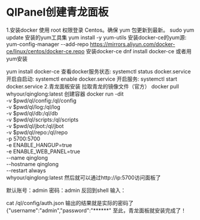 # QlPanel创建青龙面板
1.安装docker
使用 root 权限登录 Centos。确保 yum 包更新到最新。
sudo yum update
安装的yum工具集
yum install -y yum-utils
安装docker-ce的yum源:
yum-config-manager --add-repo https://mirrors.aliyun.com/docker-ce/linux/centos/docker-ce.repo
安装docker-ce
dnf install docker-ce
或者用yum安装

yum install docker-ce
查看docker服务状态:
systemctl status docker.service
开启自启动:
systemctl enable docker.service
开启服务:
systemctl start docker.service
2.青龙面板安装
拉取青龙的镜像文件（官方）
docker pull whyour/qinglong:latest
创建容器
docker run -dit \
-v $pwd/ql/config:/ql/config \
-v $pwd/ql/log:/ql/log \
-v $pwd/ql/db:/ql/db \
-v $pwd/ql/scripts:/ql/scripts \
-v $pwd/ql/jbot:/ql/jbot \
-v $pwd/ql/repo:/ql/repo \
-p 5700:5700 \
-e ENABLE_HANGUP=true \
-e ENABLE_WEB_PANEL=true \
--name qinglong \
--hostname qinglong \
--restart always \
whyour/qinglong:latest
然后就可以通过http://ip:5700访问面板了

默认账号：admin 密码：admin
反回到shell 输入：

cat /ql/config/auth.json
输出的结果就是实际的密码了
{"username":"admin","password":"******"
至此，青龙面板就安装完成了！
